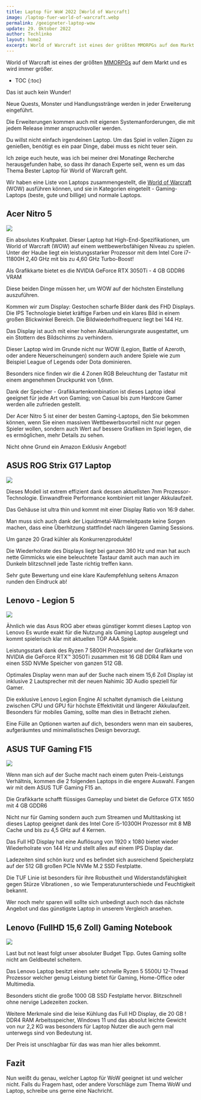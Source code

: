 ```yaml
---
title: Laptop für WoW 2022 [World of Warcraft] 
image: /laptop-fuer-world-of-warcraft.webp
permalink: /geeigneter-laptop-wow
update: 29. Oktober 2022
author: Techlinko
layout: home2
excerpt: World of Warcraft ist eines der größten MMORPGs auf dem Markt und es wird immer größer.Das ist auch kein Wunder! Neue Quests, Monster und Handlungsstränge werden in jeder Erweiterung eingeführt. Die Erweiterungen kommen auch mit eigenen Systemanforderungen, die mit jedem Release immer anspruchsvoller werden. 
---
```


World of Warcraft ist eines der größten <a href="https://de.wikipedia.org/wiki/Massively_Multiplayer_Online_Role-Playing_Game" target="_blank">MMORPGs</a> auf dem Markt und es wird immer größer.

* TOC
{:toc}

Das ist auch kein Wunder!

Neue Quests, Monster und Handlungsstränge werden in jeder Erweiterung eingeführt.

Die Erweiterungen kommen auch mit eigenen Systemanforderungen, die mit jedem Release immer anspruchsvoller werden.

Du willst nicht einfach irgendeinen Laptop. Um das Spiel in vollen Zügen zu genießen, benötigt es ein paar Dinge, dabei muss es nicht teuer sein.

Ich zeige euch heute, was ich bei meiner drei Monatinge Recherche herausgefunden habe, so dass ihr danach Experte seit, wenn es um das Thema Bester Laptop für World of Warcraft geht.

Wir haben eine Liste von Laptops zusammengestellt, die <a href="https://de.wikipedia.org/wiki/World_of_Warcraft" target="_blank">World of Warcraft</a> (WOW) ausführen können, und sie in Kategorien eingeteilt - Gaming-Laptops (beste, gute und billige) und normale Laptops.

## Acer Nitro 5

<a href="https://www.amazon.de/Acer-AN517-54-743Q-Gaming-Laptop-Windows/dp/B093WQXH99?crid=11DELVDGG7OZ0&keywords=gaming+laptop&qid=1666971409&qu=eyJxc2MiOiI4LjEyIiwicXNhIjoiNy43MyIsInFzcCI6IjYuOTcifQ%3D%3D&sprefix=gaming+%2Caps%2C210&sr=8-2&linkCode=li2&tag=marocshaolin-21&linkId=a362cd45ac29b5de31cbd892e1681a9d&language=de_DE&ref_=as_li_ss_il" target="_blank"><img border="0" src="//ws-eu.amazon-adsystem.com/widgets/q?_encoding=UTF8&ASIN=B093WQXH99&Format=_SL160_&ID=AsinImage&MarketPlace=DE&ServiceVersion=20070822&WS=1&tag=marocshaolin-21&language=de_DE" ></a><img src="https://ir-de.amazon-adsystem.com/e/ir?t=marocshaolin-21&language=de_DE&l=li2&o=3&a=B093WQXH99" width="1" height="1" border="0" alt="" style="border:none !important; margin:0px !important;" />


Ein absolutes Kraftpaket. Dieser Laptop hat High-End-Spezifikationen, um World of Warcraft (WOW) auf einem wettbewerbsfähigen Niveau zu spielen. Unter der Haube liegt ein leistungsstarker Prozessor mit dem Intel Core i7-11800H 2,40 GHz mit bis zu 4,60 GHz Turbo-Boost!

Als Grafikkarte bietet es  die NVIDIA GeForce RTX 3050Ti - 4 GB GDDR6 VRAM 

Diese beiden Dinge müssen her, um WOW auf der höchsten Einstellung auszuführen.

Kommen wir zum Display:
Gestochen scharfe Bilder dank des FHD Displays.
Die IPS Technologie bietet kräftige Farben und ein klares Bild in einem großen Blickwinkel Bereich. Die Bildwiederholfrequenz liegt bei 144 Hz.

Das Display ist auch mit einer hohen Aktualisierungsrate ausgestattet, um ein Stottern des Bildschirms zu verhindern.

Dieser Laptop wird im Grunde nicht nur WOW (Legion, Battle of Azeroth, oder andere Neuerscheinungen) sondern auch andere Spiele wie zum Beispiel League of Legends oder Dota dominieren.

Besonders nice finden wir die 4 Zonen RGB Beleuchtung der Tastatur mit einem angenehmen Druckpunkt von 1,6nm.

Dank der  Speicher - Grafikkartenkombination ist dieses Laptop ideal geeignet für jede Art von Gaming; von Casual bis zum Hardcore Gamer werden alle zufrieden gestellt.


Der Acer Nitro 5 ist einer der besten Gaming-Laptops, den Sie bekommen können, wenn Sie einen massiven Wettbewerbsvorteil nicht nur gegen Spieler wollen, sondern auch Wert auf bessere Grafiken im Spiel legen, die es ermöglichen, mehr Details zu sehen.

Nicht ohne Grund ein Amazon Exklusiv Angebot!

## ASUS ROG Strix G17 Laptop

<a href="https://www.amazon.de/ASUS-1920x1080-Notebook-R7-6800H-NVIDIA-RTX-3060/dp/B09QLG86CY?crid=11DELVDGG7OZ0&keywords=gaming+laptop&qid=1666971409&qu=eyJxc2MiOiI4LjEyIiwicXNhIjoiNy43MyIsInFzcCI6IjYuOTcifQ%3D%3D&sprefix=gaming+%2Caps%2C210&sr=8-1&linkCode=li2&tag=marocshaolin-21&linkId=5ef95fe1efb23431c3268d6c40449193&language=de_DE&ref_=as_li_ss_il" target="_blank"><img border="0" src="//ws-eu.amazon-adsystem.com/widgets/q?_encoding=UTF8&ASIN=B09QLG86CY&Format=_SL160_&ID=AsinImage&MarketPlace=DE&ServiceVersion=20070822&WS=1&tag=marocshaolin-21&language=de_DE" ></a><img src="https://ir-de.amazon-adsystem.com/e/ir?t=marocshaolin-21&language=de_DE&l=li2&o=3&a=B09QLG86CY" width="1" height="1" border="0" alt="" style="border:none !important; margin:0px !important;" />

Dieses Modell ist extrem effizient dank dessen aktuellsten 7nm Prozessor-Technologie. Einwandfreie Performance kombiniert mit langer Akkulaufzeit. 

Das Gehäuse ist ultra thin und kommt mit einer Display Ratio von 16:9 daher.

Man muss sich auch dank der Liquidmetal-Wärmeleitpaste keine Sorgen machen, dass  eine Überhitzung stattfindet nach längeren Gaming Sessions.

 Um ganze 20 Grad kühler als Konkurrenzprodukte!

Die Wiederholrate des Displays liegt bei ganzen 360 Hz und man hat auch nette Gimmicks wie eine beleuchtete Tastaur damit auch man auch im Dunkeln blitzschnell jede Taste richtig treffen kann.

Sehr gute Bewertung und eine klare Kaufempfehlung seitens Amazon runden den Eindruck ab!

## Lenovo - Legion 5

<a href="https://www.amazon.de/Lenovo-Display-Prozessor-Speicher-82JW00BDUS/dp/B09BDGD2TZ?crid=11DELVDGG7OZ0&keywords=gaming%2Blaptop&qid=1666971409&qu=eyJxc2MiOiI4LjEyIiwicXNhIjoiNy43MyIsInFzcCI6IjYuOTcifQ%3D%3D&sprefix=gaming%2B%2Caps%2C210&sr=8-4&th=1&linkCode=li2&tag=marocshaolin-21&linkId=30a3c7bcc7c9e221de8b62bacdfd1ada&language=de_DE&ref_=as_li_ss_il" target="_blank"><img border="0" src="//ws-eu.amazon-adsystem.com/widgets/q?_encoding=UTF8&ASIN=B09BDGD2TZ&Format=_SL160_&ID=AsinImage&MarketPlace=DE&ServiceVersion=20070822&WS=1&tag=marocshaolin-21&language=de_DE" ></a><img src="https://ir-de.amazon-adsystem.com/e/ir?t=marocshaolin-21&language=de_DE&l=li2&o=3&a=B09BDGD2TZ" width="1" height="1" border="0" alt="" style="border:none !important; margin:0px !important;" />


Ähnlich wie das Asus ROG aber etwas günstiger kommt dieses Laptop von Lenovo
Es wurde exakt für die Nutzung als Gaming Laptop ausgelegt und kommt spielerisch klar mit aktuellen TOP AAA Spiele.

Leistungsstark dank des Ryzen 7 5800H Prozessor und der Grafikkarte von NVIDIA die GeForce RTX™ 3050Ti  zusammen mit 16 GB DDR4 Ram und einen SSD NVMe Speicher von ganzen 512 GB.

Optimales Display wenn man auf der Suche nach einem 15,6 Zoll Display ist inklusive 2 Lautsprecher mit der neuen Nahimic 3D Audio speziell für Gamer.


Die exklusive Lenovo Legion Engine AI schaltet dynamisch die Leistung zwischen CPU und GPU für höchste Effektivität und längerer Akkulaufzeit. Besonders für mobiles Gaming, sollte man dies in Betracht ziehen.

Eine Fülle an Optionen warten auf dich, besonders wenn man ein sauberes, aufgeräumtes und minimalistisches Design bevorzugt.

## ASUS TUF Gaming F15

<a href="https://www.amazon.de/ASUS-IPS-Type-i5-10300H-Prozessor-FX506LH-AS51/dp/B09SVQ25XH?crid=11DELVDGG7OZ0&keywords=gaming%2Blaptop&qid=1666971409&qu=eyJxc2MiOiI4LjEyIiwicXNhIjoiNy43MyIsInFzcCI6IjYuOTcifQ%3D%3D&sprefix=gaming%2B%2Caps%2C210&sr=8-6&th=1&linkCode=li2&tag=marocshaolin-21&linkId=c0066a853b62922ec8978f48f3c109ef&language=de_DE&ref_=as_li_ss_il" target="_blank"><img border="0" src="//ws-eu.amazon-adsystem.com/widgets/q?_encoding=UTF8&ASIN=B09SVQ25XH&Format=_SL160_&ID=AsinImage&MarketPlace=DE&ServiceVersion=20070822&WS=1&tag=marocshaolin-21&language=de_DE" ></a><img src="https://ir-de.amazon-adsystem.com/e/ir?t=marocshaolin-21&language=de_DE&l=li2&o=3&a=B09SVQ25XH" width="1" height="1" border="0" alt="" style="border:none !important; margin:0px !important;" />

Wenn man sich auf der Suche macht nach einem guten Preis-Leistungs Verhältnis, kommen die 2 folgenden Laptops in die engere Auswahl. Fangen wir mit dem ASUS TUF Gaming F15 an.

Die Grafikkarte schafft flüssiges Gameplay und bietet die Geforce GTX 1650 mit 4 GB GDDR6

Nicht nur für Gaming sondern auch zum Streamen und Multitasking ist dieses Laptop geeignet dank des Intel Core i5-10300H Prozessor mit 8 MB Cache und bis zu 4,5 GHz auf 4 Kernen. 

Das Full HD Display hat eine Auflösung von 1920 x 1080 bietet wieder Wiederholrate von 144 Hz und stellt alles auf einem IPS Display dar.

Ladezeiten sind schön kurz und es befindet sich ausreichend Speicherplatz auf der 512 GB großen PCIe NVMe M.2 SSD Festplatte.

Die TUF Linie ist besonders für ihre Robustheit und Widerstandsfähigkeit gegen Stürze Vibrationen , so wie Temperaturunterschiede und Feuchtigkeit  bekannt.

Wer noch mehr sparen will sollte sich unbedingt auch noch das nächste Angebot und das günstigste Laptop in unserem Vergleich ansehen.

## Lenovo (FullHD 15,6 Zoll) Gaming Notebook

<a href="https://www.amazon.de/Lenovo-Notebook-12-Thread-RadeonTM-6866/dp/B09PBSJ41W?crid=11DELVDGG7OZ0&keywords=gaming%2Blaptop&qid=1666972081&qu=eyJxc2MiOiI4LjEyIiwicXNhIjoiNy43MyIsInFzcCI6IjYuOTcifQ%3D%3D&sprefix=gaming%2B%2Caps%2C210&sr=8-5&th=1&linkCode=li2&tag=marocshaolin-21&linkId=5288a99034a8b20ff50289251e56af15&language=de_DE&ref_=as_li_ss_il" target="_blank"><img border="0" src="//ws-eu.amazon-adsystem.com/widgets/q?_encoding=UTF8&ASIN=B09PBSJ41W&Format=_SL160_&ID=AsinImage&MarketPlace=DE&ServiceVersion=20070822&WS=1&tag=marocshaolin-21&language=de_DE" ></a><img src="https://ir-de.amazon-adsystem.com/e/ir?t=marocshaolin-21&language=de_DE&l=li2&o=3&a=B09PBSJ41W" width="1" height="1" border="0" alt="" style="border:none !important; margin:0px !important;" />

Last but not least folgt unser absoluter Budget Tipp. Gutes Gaming sollte nicht am Geldbeutel scheitern.

Das Lenovo Laptop besitzt einen sehr schnelle Ryzen 5 5500U 12-Thread Prozessor
welcher genug Leistung bietet für Gaming, Home-Office oder Multimedia.

Besonders sticht die große 1000 GB SSD Festplatte hervor. Blitzschnell ohne nervige Ladezeiten zocken.

Weitere Merkmale sind die leise Kühlung das Full HD Display, die 20 GB ! DDR4 RAM Arbeitsspeicher, Windows 11 und das absolut leichte Gewicht von nur 2,2 KG was besonders für Laptop Nutzer die auch gern mal unterwegs sind von Bedeutung ist.

Der Preis ist unschlagbar für das was man hier alles bekommt.

## Fazit

Nun weißt du genau, welcher Laptop für WoW geeignet ist und welcher nicht. Falls du Fragem hast, oder andere Vorschläge zum Thema WoW und Laptop, schreibe uns gerne eine Nachricht.